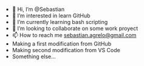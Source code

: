 - 👋 Hi, I’m @Sebastian
- 👀 I’m interested in learn GitHub
- 🌱 I’m currently learning bash scripting
- 💞️ I’m looking to collaborate on some work proyect
- 📫 How to reach me sebastian.agrelo@gmail.com
- Making a first modification from GitHub
- Making second modification from VS Code
- Something else...

<!---
sagrelo/sagrelo is a ✨ special ✨ repository because its `Testing.md` (this file) appears on your GitHub profile.
You can click the Preview link to take a look at your changes.
--->
